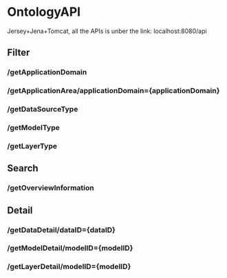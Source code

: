 # OntologyAPI
Jersey+Jena+Tomcat, all the APIs is unber the link: localhost:8080/api
## Filter
### /getApplicationDomain
### /getApplicationArea/applicationDomain={applicationDomain}
### /getDataSourceType
### /getModelType
### /getLayerType
## Search
### /getOverviewInformation
## Detail
### /getDataDetail/dataID={dataID}
### /getModelDetail/modelID={modelID}
### /getLayerDetail/modelID={modelID}
